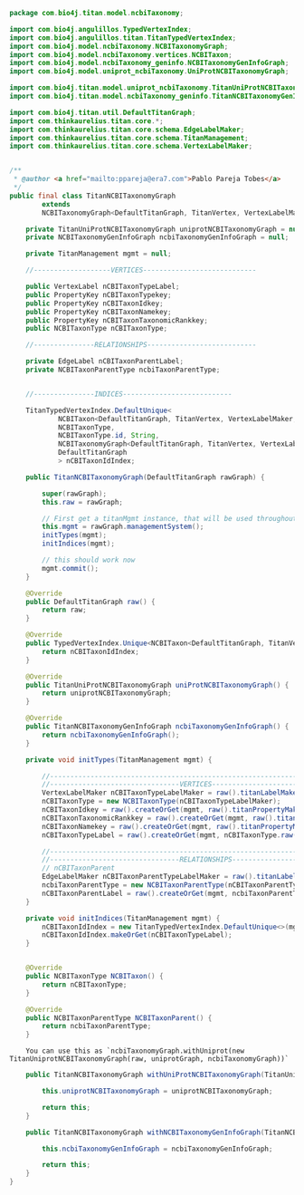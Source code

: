 
```java
package com.bio4j.titan.model.ncbiTaxonomy;

import com.bio4j.angulillos.TypedVertexIndex;
import com.bio4j.angulillos.titan.TitanTypedVertexIndex;
import com.bio4j.model.ncbiTaxonomy.NCBITaxonomyGraph;
import com.bio4j.model.ncbiTaxonomy.vertices.NCBITaxon;
import com.bio4j.model.ncbiTaxonomy_geninfo.NCBITaxonomyGenInfoGraph;
import com.bio4j.model.uniprot_ncbiTaxonomy.UniProtNCBITaxonomyGraph;

import com.bio4j.titan.model.uniprot_ncbiTaxonomy.TitanUniProtNCBITaxonomyGraph;
import com.bio4j.titan.model.ncbiTaxonomy_geninfo.TitanNCBITaxonomyGenInfoGraph;

import com.bio4j.titan.util.DefaultTitanGraph;
import com.thinkaurelius.titan.core.*;
import com.thinkaurelius.titan.core.schema.EdgeLabelMaker;
import com.thinkaurelius.titan.core.schema.TitanManagement;
import com.thinkaurelius.titan.core.schema.VertexLabelMaker;


/**
 * @author <a href="mailto:ppareja@era7.com">Pablo Pareja Tobes</a>
 */
public final class TitanNCBITaxonomyGraph
		extends
		NCBITaxonomyGraph<DefaultTitanGraph, TitanVertex, VertexLabelMaker, TitanEdge, EdgeLabelMaker> {

	private TitanUniProtNCBITaxonomyGraph uniprotNCBITaxonomyGraph = null;
	private NCBITaxonomyGenInfoGraph ncbiTaxonomyGenInfoGraph = null;

	private TitanManagement mgmt = null;

	//-------------------VERTICES----------------------------

	public VertexLabel nCBITaxonTypeLabel;
	public PropertyKey nCBITaxonTypekey;
	public PropertyKey nCBITaxonIdkey;
	public PropertyKey nCBITaxonNamekey;
	public PropertyKey nCBITaxonTaxonomicRankkey;
	public NCBITaxonType nCBITaxonType;

	//---------------RELATIONSHIPS---------------------------

	private EdgeLabel nCBITaxonParentLabel;
	private NCBITaxonParentType ncbiTaxonParentType;


	//---------------INDICES---------------------------

	TitanTypedVertexIndex.DefaultUnique<
			NCBITaxon<DefaultTitanGraph, TitanVertex, VertexLabelMaker, TitanEdge, EdgeLabelMaker>,
			NCBITaxonType,
			NCBITaxonType.id, String,
			NCBITaxonomyGraph<DefaultTitanGraph, TitanVertex, VertexLabelMaker, TitanEdge, EdgeLabelMaker>,
			DefaultTitanGraph
			> nCBITaxonIdIndex;

	public TitanNCBITaxonomyGraph(DefaultTitanGraph rawGraph) {

		super(rawGraph);
		this.raw = rawGraph;

		// First get a titanMgmt instance, that will be used throughout
		this.mgmt = rawGraph.managementSystem();
		initTypes(mgmt);
		initIndices(mgmt);

		// this should work now
		mgmt.commit();
	}

	@Override
	public DefaultTitanGraph raw() {
		return raw;
	}

	@Override
	public TypedVertexIndex.Unique<NCBITaxon<DefaultTitanGraph, TitanVertex, VertexLabelMaker, TitanEdge, EdgeLabelMaker>, NCBITaxonType, NCBITaxonType.id, String, NCBITaxonomyGraph<DefaultTitanGraph, TitanVertex, VertexLabelMaker, TitanEdge, EdgeLabelMaker>, DefaultTitanGraph, TitanVertex, VertexLabelMaker, TitanEdge, EdgeLabelMaker> nCBITaxonIdIndex() {
		return nCBITaxonIdIndex;
	}

	@Override
	public TitanUniProtNCBITaxonomyGraph uniProtNCBITaxonomyGraph() {
		return uniprotNCBITaxonomyGraph;
	}

	@Override
	public TitanNCBITaxonomyGenInfoGraph ncbiTaxonomyGenInfoGraph() {
		return ncbiTaxonomyGenInfoGraph();
	}

	private void initTypes(TitanManagement mgmt) {

		//-----------------------------------------------------------------------------------------
		//--------------------------------VERTICES--------------------------------------------
		VertexLabelMaker nCBITaxonTypeLabelMaker = raw().titanLabelMakerForVertexType(mgmt, new NCBITaxonType(null));
		nCBITaxonType = new NCBITaxonType(nCBITaxonTypeLabelMaker);
		nCBITaxonIdkey = raw().createOrGet(mgmt, raw().titanPropertyMakerForVertexProperty(mgmt, NCBITaxon().id).cardinality(Cardinality.SINGLE));
		nCBITaxonTaxonomicRankkey = raw().createOrGet(mgmt, raw().titanPropertyMakerForVertexProperty(mgmt, NCBITaxon().taxonomicRank).cardinality(Cardinality.SINGLE));
		nCBITaxonNamekey = raw().createOrGet(mgmt, raw().titanPropertyMakerForVertexProperty(mgmt, NCBITaxon().name).cardinality(Cardinality.SINGLE));
		nCBITaxonTypeLabel = raw().createOrGet(mgmt, nCBITaxonType.raw());

		//-----------------------------------------------------------------------------------------
		//--------------------------------RELATIONSHIPS--------------------------------------------
		// nCBITaxonParent
		EdgeLabelMaker nCBITaxonParentTypeLabelMaker = raw().titanLabelMakerForEdgeType(mgmt, new NCBITaxonParentType(null));
		ncbiTaxonParentType = new NCBITaxonParentType(nCBITaxonParentTypeLabelMaker);
		nCBITaxonParentLabel = raw().createOrGet(mgmt, ncbiTaxonParentType.raw());
	}

	private void initIndices(TitanManagement mgmt) {
		nCBITaxonIdIndex = new TitanTypedVertexIndex.DefaultUnique<>(mgmt, this, NCBITaxon().id);
		nCBITaxonIdIndex.makeOrGet(nCBITaxonTypeLabel);
	}


	@Override
	public NCBITaxonType NCBITaxon() {
		return nCBITaxonType;
	}

	@Override
	public NCBITaxonParentType NCBITaxonParent() {
		return ncbiTaxonParentType;
	}
```


		You can use this as `ncbiTaxonomyGraph.withUniprot(new TitanUniprotNCBITaxonomyGraph(raw, uniprotGraph, ncbiTaxonomyGraph))`


```java
	public TitanNCBITaxonomyGraph withUniProtNCBITaxonomyGraph(TitanUniProtNCBITaxonomyGraph uniprotNCBITaxonomyGraph) {

		this.uniprotNCBITaxonomyGraph = uniprotNCBITaxonomyGraph;

		return this;
	}

	public TitanNCBITaxonomyGraph withNCBITaxonomyGenInfoGraph(TitanNCBITaxonomyGenInfoGraph ncbiTaxonomyGenInfoGraph) {

		this.ncbiTaxonomyGenInfoGraph = ncbiTaxonomyGenInfoGraph;

		return this;
	}
}

```




[main/java/com/bio4j/titan/model/enzyme/programs/ImportEnzymeDBTitan.java]: ../enzyme/programs/ImportEnzymeDBTitan.java.md
[main/java/com/bio4j/titan/model/enzyme/TitanEnzymeDBGraph.java]: ../enzyme/TitanEnzymeDBGraph.java.md
[main/java/com/bio4j/titan/model/geninfo/TitanGenInfoGraph.java]: ../geninfo/TitanGenInfoGraph.java.md
[main/java/com/bio4j/titan/model/go/programs/ImportGOTitan.java]: ../go/programs/ImportGOTitan.java.md
[main/java/com/bio4j/titan/model/go/TitanGoGraph.java]: ../go/TitanGoGraph.java.md
[main/java/com/bio4j/titan/model/ncbiTaxonomy/programs/ImportNCBITaxonomyTitan.java]: programs/ImportNCBITaxonomyTitan.java.md
[main/java/com/bio4j/titan/model/ncbiTaxonomy/TitanNCBITaxonomyGraph.java]: TitanNCBITaxonomyGraph.java.md
[main/java/com/bio4j/titan/model/ncbiTaxonomy_geninfo/programs/ImportGenInfoNCBITaxonIndexTitan.java]: ../ncbiTaxonomy_geninfo/programs/ImportGenInfoNCBITaxonIndexTitan.java.md
[main/java/com/bio4j/titan/model/ncbiTaxonomy_geninfo/TitanNCBITaxonomyGenInfoGraph.java]: ../ncbiTaxonomy_geninfo/TitanNCBITaxonomyGenInfoGraph.java.md
[main/java/com/bio4j/titan/model/uniprot/programs/ImportIsoformSequencesTitan.java]: ../uniprot/programs/ImportIsoformSequencesTitan.java.md
[main/java/com/bio4j/titan/model/uniprot/programs/ImportProteinInteractionsTitan.java]: ../uniprot/programs/ImportProteinInteractionsTitan.java.md
[main/java/com/bio4j/titan/model/uniprot/programs/ImportProteinInteractionsUsingFolderTitan.java]: ../uniprot/programs/ImportProteinInteractionsUsingFolderTitan.java.md
[main/java/com/bio4j/titan/model/uniprot/programs/ImportUniProtEdgesTitan.java]: ../uniprot/programs/ImportUniProtEdgesTitan.java.md
[main/java/com/bio4j/titan/model/uniprot/programs/ImportUniProtEdgesUsingFolderTitan.java]: ../uniprot/programs/ImportUniProtEdgesUsingFolderTitan.java.md
[main/java/com/bio4j/titan/model/uniprot/programs/ImportUniProtTitan.java]: ../uniprot/programs/ImportUniProtTitan.java.md
[main/java/com/bio4j/titan/model/uniprot/programs/ImportUniProtVerticesTitan.java]: ../uniprot/programs/ImportUniProtVerticesTitan.java.md
[main/java/com/bio4j/titan/model/uniprot/programs/ImportUniProtVerticesUsingFolderTitan.java]: ../uniprot/programs/ImportUniProtVerticesUsingFolderTitan.java.md
[main/java/com/bio4j/titan/model/uniprot/programs/SplitUniProtXMLFile.java]: ../uniprot/programs/SplitUniProtXMLFile.java.md
[main/java/com/bio4j/titan/model/uniprot/TitanUniProtGraph.java]: ../uniprot/TitanUniProtGraph.java.md
[main/java/com/bio4j/titan/model/uniprot_enzyme/programs/ImportUniProtEnzymeDBTitan.java]: ../uniprot_enzyme/programs/ImportUniProtEnzymeDBTitan.java.md
[main/java/com/bio4j/titan/model/uniprot_enzyme/programs/ImportUniProtEnzymeDBUsingFolderTitan.java]: ../uniprot_enzyme/programs/ImportUniProtEnzymeDBUsingFolderTitan.java.md
[main/java/com/bio4j/titan/model/uniprot_enzyme/TitanUniProtEnzymeGraph.java]: ../uniprot_enzyme/TitanUniProtEnzymeGraph.java.md
[main/java/com/bio4j/titan/model/uniprot_go/programs/ImportUniProtGoTitan.java]: ../uniprot_go/programs/ImportUniProtGoTitan.java.md
[main/java/com/bio4j/titan/model/uniprot_go/programs/ImportUniProtGoUsingFolderTitan.java]: ../uniprot_go/programs/ImportUniProtGoUsingFolderTitan.java.md
[main/java/com/bio4j/titan/model/uniprot_go/TitanUniProtGoGraph.java]: ../uniprot_go/TitanUniProtGoGraph.java.md
[main/java/com/bio4j/titan/model/uniprot_ncbiTaxonomy/programs/ImportUniProtNCBITaxonomyTitan.java]: ../uniprot_ncbiTaxonomy/programs/ImportUniProtNCBITaxonomyTitan.java.md
[main/java/com/bio4j/titan/model/uniprot_ncbiTaxonomy/programs/ImportUniProtNCBITaxonomyUsingFolderTitan.java]: ../uniprot_ncbiTaxonomy/programs/ImportUniProtNCBITaxonomyUsingFolderTitan.java.md
[main/java/com/bio4j/titan/model/uniprot_ncbiTaxonomy/TitanUniProtNCBITaxonomyGraph.java]: ../uniprot_ncbiTaxonomy/TitanUniProtNCBITaxonomyGraph.java.md
[main/java/com/bio4j/titan/model/uniprot_uniref/programs/ImportUniProtUniRefTitan.java]: ../uniprot_uniref/programs/ImportUniProtUniRefTitan.java.md
[main/java/com/bio4j/titan/model/uniprot_uniref/programs/ImportUniProtUniRefUsingFolderTitan.java]: ../uniprot_uniref/programs/ImportUniProtUniRefUsingFolderTitan.java.md
[main/java/com/bio4j/titan/model/uniprot_uniref/TitanUniProtUniRefGraph.java]: ../uniprot_uniref/TitanUniProtUniRefGraph.java.md
[main/java/com/bio4j/titan/model/uniref/programs/ImportUniRefTitan.java]: ../uniref/programs/ImportUniRefTitan.java.md
[main/java/com/bio4j/titan/model/uniref/programs/SplitUniRefXMLFile.java]: ../uniref/programs/SplitUniRefXMLFile.java.md
[main/java/com/bio4j/titan/model/uniref/TitanUniRefGraph.java]: ../uniref/TitanUniRefGraph.java.md
[main/java/com/bio4j/titan/programs/ImportTitanDB.java]: ../../programs/ImportTitanDB.java.md
[main/java/com/bio4j/titan/util/DefaultTitanGraph.java]: ../../util/DefaultTitanGraph.java.md
[test/java/com/bio4j/titan/tests/enzymedb.scala]: ../../../../../../../test/java/com/bio4j/titan/tests/enzymedb.scala.md
[test/java/com/bio4j/titan/tests/go.scala]: ../../../../../../../test/java/com/bio4j/titan/tests/go.scala.md
[test/java/com/bio4j/titan/tests/ImportEnzymeDBTitanTest.java]: ../../../../../../../test/java/com/bio4j/titan/tests/ImportEnzymeDBTitanTest.java.md
[test/java/com/bio4j/titan/tests/ImportGOTitanTest.java]: ../../../../../../../test/java/com/bio4j/titan/tests/ImportGOTitanTest.java.md
[test/java/com/bio4j/titan/tests/ImportUniProtGoTitanTest.java]: ../../../../../../../test/java/com/bio4j/titan/tests/ImportUniProtGoTitanTest.java.md
[test/java/com/bio4j/titan/tests/ImportUniRefTitanTest.java]: ../../../../../../../test/java/com/bio4j/titan/tests/ImportUniRefTitanTest.java.md
[test/java/com/bio4j/titan/tests/IndexTestSuite.scala]: ../../../../../../../test/java/com/bio4j/titan/tests/IndexTestSuite.scala.md
[test/java/com/bio4j/titan/tests/IndicesTest.java]: ../../../../../../../test/java/com/bio4j/titan/tests/IndicesTest.java.md
[test/java/com/bio4j/titan/tests/uniprot_go.scala]: ../../../../../../../test/java/com/bio4j/titan/tests/uniprot_go.scala.md
[test/java/com/bio4j/titan/tests/uniref.scala]: ../../../../../../../test/java/com/bio4j/titan/tests/uniref.scala.md
